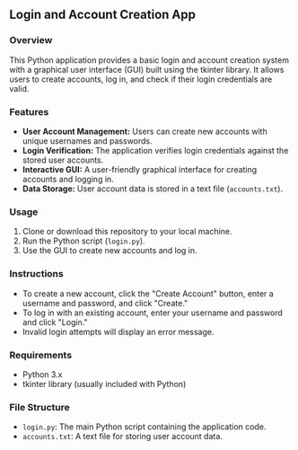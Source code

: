 
## Login and Account Creation App

### Overview
This Python application provides a basic login and account creation system with a graphical user interface (GUI) built using the tkinter library. It allows users to create accounts, log in, and check if their login credentials are valid.

### Features
- **User Account Management:** Users can create new accounts with unique usernames and passwords.
- **Login Verification:** The application verifies login credentials against the stored user accounts.
- **Interactive GUI:** A user-friendly graphical interface for creating accounts and logging in.
- **Data Storage:** User account data is stored in a text file (`accounts.txt`).

### Usage
1. Clone or download this repository to your local machine.
2. Run the Python script (`login.py`).
3. Use the GUI to create new accounts and log in.

### Instructions
- To create a new account, click the "Create Account" button, enter a username and password, and click "Create."
- To log in with an existing account, enter your username and password and click "Login."
- Invalid login attempts will display an error message.

### Requirements
- Python 3.x
- tkinter library (usually included with Python)

### File Structure
- `login.py`: The main Python script containing the application code.
- `accounts.txt`: A text file for storing user account data.


